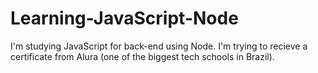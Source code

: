 # Learning-JavaScript-Node
I'm studying JavaScript for back-end using Node. I'm trying to recieve a certificate from Alura (one of the biggest tech schools in Brazil).
